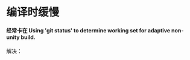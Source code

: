 # 编译时缓慢

#### 经常卡在 Using 'git status' to determine working set for adaptive non-unity build. 

解决：[](https://forums.unrealengine.com/t/git-is-breaking-compile/421820)